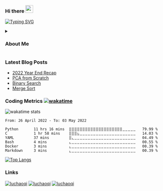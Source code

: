 ### Hi there <a href="https://luchaoqi.com/"><img src="https://media.giphy.com/media/hvRJCLFzcasrR4ia7z/giphy.gif" width="25px"></a>

[![Typing SVG](https://readme-typing-svg.herokuapp.com?vCenter=true&lines=Welcome+to+my+GitHub+Profile)](https://git.io/typing-svg)
<details>
  <summary><h3> About Me </h3></summary>
  My name is Luchao Qi, I am thrilled and excited about exploring the fields of Machine Learning, Deep Learning (Natural Language Processing & Computer Vision), Next
  Generation Sequencing (NGS), and Algorithm Design for solving real-world problems having profound implications.  Feel free to check out my project portfolio
  (https://luchaoqi.com/projects/).
  
  I am the kind of person who goes sleepless when introduced to any interesting new technology, with a burning and devoted urge to pursue research in that area. Given
  any problem, I always try to solve it with efficiency to the most intricate levels of the problem.
  
</details>

### Latest Blog Posts

<!-- BLOG-POST-LIST:START -->
- [2022 Year End Recap](https://luchaoqi.github.io/blog/2022-Year-End-Recap/)
- [PCA from Scratch](https://luchaoqi.github.io/blog/PCA-from-Scratch/)
- [Binary Search](https://luchaoqi.github.io/blog/Binary-Search/)
- [Merge Sort](https://luchaoqi.github.io/blog/Merge-Sort/)
<!-- BLOG-POST-LIST:END -->

### Coding Metrics [![wakatime](https://wakatime.com/badge/user/79dbde15-053e-45a5-9807-80fb917620cc.svg)](https://wakatime.com/@79dbde15-053e-45a5-9807-80fb917620cc)

![wakatime stats](https://github-readme-stats-taupe-two.vercel.app/api/wakatime?username=luchaoqi&hide_title=true&hide_border=true&langs_count=5&bg_color=00000000&text_color=777)

<!--START_SECTION:waka-->

```text
From: 26 April 2022 - To: 03 May 2022

Python       11 hrs 16 mins  ⣿⣿⣿⣿⣿⣿⣿⣿⣿⣿⣿⣿⣿⣿⣿⣿⣿⣿⣿⣿⣀⣀⣀⣀⣀   79.99 %
C            1 hr 58 mins    ⣿⣿⣿⣦⣀⣀⣀⣀⣀⣀⣀⣀⣀⣀⣀⣀⣀⣀⣀⣀⣀⣀⣀⣀⣀   14.03 %
YAML         37 mins         ⣿⣄⣀⣀⣀⣀⣀⣀⣀⣀⣀⣀⣀⣀⣀⣀⣀⣀⣀⣀⣀⣀⣀⣀⣀   04.49 %
Bash         4 mins          ⣄⣀⣀⣀⣀⣀⣀⣀⣀⣀⣀⣀⣀⣀⣀⣀⣀⣀⣀⣀⣀⣀⣀⣀⣀   00.55 %
Docker       3 mins          ⣄⣀⣀⣀⣀⣀⣀⣀⣀⣀⣀⣀⣀⣀⣀⣀⣀⣀⣀⣀⣀⣀⣀⣀⣀   00.39 %
Markdown     3 mins          ⣄⣀⣀⣀⣀⣀⣀⣀⣀⣀⣀⣀⣀⣀⣀⣀⣀⣀⣀⣀⣀⣀⣀⣀⣀   00.39 %
```

<!--END_SECTION:waka-->

[![Top Langs](https://github-readme-stats.vercel.app/api/top-langs/?username=luchaoqi&layout=compact)](https://github.com/anuraghazra/github-readme-stats)

### Links

<p align="left">
  <a href="https://www.linkedin.com/in/luchaoqi" target="_blank"><img align="center" src="https://img.shields.io/badge/linkedin-%230077B5.svg?style=for-the-badge&logo=linkedin&logoColor=white" alt="luchaoqi" /></a>
  <a href="https://stackoverflow.com/users/11964524/luchao-qi?tab=profile" target="_blank"><img align="center" src="https://img.shields.io/badge/-Stackoverflow-FE7A16?style=for-the-badge&logo=stack-overflow&logoColor=white" alt="luchaoqi" /><a>
  <a href="https://www.buymeacoffee.com/luchaoqi" target="_blank"><img align="center" src="https://img.shields.io/badge/Buy%20Me%20a%20Coffee-ffdd00?style=for-the-badge&logo=buy-me-a-coffee&logoColor=black" alt="luchaoqi" /></a>
</p>  

